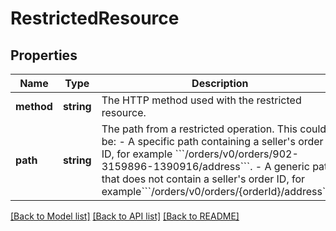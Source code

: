 # RestrictedResource

## Properties
Name | Type | Description | Notes
------------ | ------------- | ------------- | -------------
**method** | **string** | The HTTP method used with the restricted resource. |
**path** | **string** | The path from a restricted operation. This could be:  - A specific path containing a seller&#39;s order ID, for example &#x60;&#x60;&#x60;/orders/v0/orders/902-3159896-1390916/address&#x60;&#x60;&#x60;.  - A generic path that does not contain a seller&#39;s order ID, for example&#x60;&#x60;&#x60;/orders/v0/orders/{orderId}/address&#x60;&#x60;&#x60;). |

[[Back to Model list]](../README.md#documentation-for-models) [[Back to API list]](../README.md#documentation-for-api-endpoints) [[Back to README]](../README.md)

